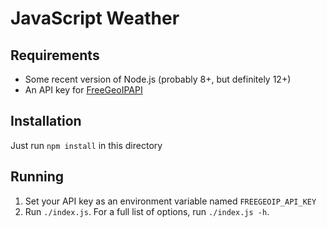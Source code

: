 # JavaScript Weather

## Requirements
* Some recent version of Node.js (probably 8+, but definitely 12+)
* An API key for [FreeGeoIPAPI](https://freegeoip.app/)

## Installation
Just run `npm install` in this directory

## Running
1. Set your API key as an environment variable named `FREEGEOIP_API_KEY`
2. Run `./index.js`. For a full list of options, run `./index.js -h`.
